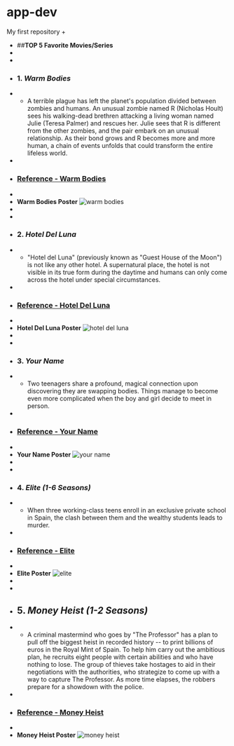 # app-dev
My first repository
+
+ ##**TOP 5 Favorite Movies/Series**
+
+
+ ### 1. *Warm Bodies*
+ - A terrible plague has left the planet's population divided between zombies and humans. An unusual zombie named R (Nicholas Hoult) sees his walking-dead brethren attacking a living woman named Julie (Teresa Palmer) and rescues her. Julie sees that R is different from the other zombies, and the pair embark on an unusual relationship. As their bond grows and R becomes more and more human, a chain of events unfolds that could transform the entire lifeless world.
+
+ ### [Reference - Warm Bodies](https://www.netflix.com/ph-en/title/70230639)
+
+ **Warm Bodies Poster** ![warm bodies](https://images-na.ssl-images-amazon.com/images/S/pv-target-images/f133c34f671f62e0330a0f8be2737423933c215f96f19e35c3fb5b25685fa989._RI_V_TTW_.jpg)
+
+
+ ### 2. *Hotel Del Luna*
+ - "Hotel del Luna" (previously known as "Guest House of the Moon") is not like any other hotel. A supernatural place, the hotel is not visible in its true form during the daytime and humans can only come across the hotel under special circumstances. 
+
+ ### [Reference - Hotel Del Luna](https://www.netflix.com/ph-en/title/81205849?source=35)
+
+ **Hotel Del Luna Poster** ![hotel del luna](https://m.media-amazon.com/images/M/MV5BNWU3M2YxZmEtZTZiMi00NTBhLWEyYWMtOTBhOTEyMzkyYmI4XkEyXkFqcGdeQXVyMTA3MzQ4MTc0._V1_FMjpg_UX1000_.jpg)
+
+
+ ### 3. *Your Name*
+ - Two teenagers share a profound, magical connection upon discovering they are swapping bodies. Things manage to become even more complicated when the boy and girl decide to meet in person.
+
+ ### [Reference - Your Name](https://www.netflix.com/kr-en/title/80161371)
+
+ **Your Name Poster** ![your name](https://m.media-amazon.com/images/M/MV5BNGYyNmI3M2YtNzYzZS00OTViLTkxYjAtZDIyZmE1Y2U1ZmQ2XkEyXkFqcGdeQXVyMTA4NjE0NjEy._V1_.jpg)
+
+
+ ### 4. *Elite (1-6 Seasons)*
+ - When three working-class teens enroll in an exclusive private school in Spain, the clash between them and the wealthy students leads to murder.
+
+ ### [Reference - Elite](https://www.netflix.com/ph-en/title/80200942)
+
+ **Elite Poster** ![elite](https://static.wikia.nocookie.net/netflix/images/f/f4/Elite_Season_4_Poster.jpg/revision/latest?cb=20210621041557)
+
+
+ ## 5. *Money Heist (1-2 Seasons)*
+ - A criminal mastermind who goes by "The Professor" has a plan to pull off the biggest heist in recorded history -- to print billions of euros in the Royal Mint of Spain. To help him carry out the ambitious plan, he recruits eight people with certain abilities and who have nothing to lose. The group of thieves take hostages to aid in their negotiations with the authorities, who strategize to come up with a way to capture The Professor. As more time elapses, the robbers prepare for a showdown with the police.
+
+ ### [Reference - Money Heist](https://www.netflix.com/ph-en/title/80192098)
+
+ **Money Heist Poster** ![money heist](https://m.media-amazon.com/images/M/MV5BODI0ZTljYTMtODQ1NC00NmI0LTk1YWUtN2FlNDM1MDExMDlhXkEyXkFqcGdeQXVyMTM0NTUzNDIy._V1_.jpg)
